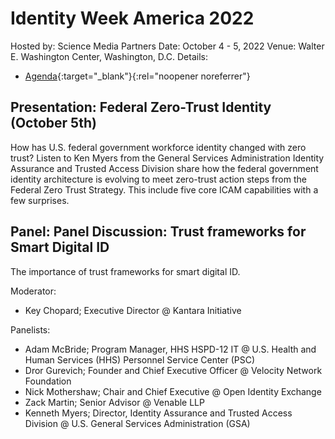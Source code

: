 # Identity Week America 2022
Hosted by: Science Media Partners
Date: October 4 - 5, 2022
Venue: Walter E. Washington Center, Washington, D.C.
Details: 
- [Agenda](https://www.terrapinn.com/exhibition/identity-week-america/){:target="_blank"}{:rel="noopener noreferrer"} 

## Presentation: Federal Zero-Trust Identity (October 5th)
How has U.S. federal government workforce identity changed with zero trust? Listen to Ken Myers from the General Services Administration Identity Assurance and Trusted Access Division share how the federal government identity architecture is evolving to meet zero-trust action steps from the Federal Zero Trust Strategy. This include five core ICAM capabilities with a few surprises.

## Panel: Panel Discussion: Trust frameworks for Smart Digital ID
The importance of trust frameworks for smart digital ID.

Moderator: 
- Key Chopard; Executive Director @ Kantara Initiative

Panelists:
- Adam McBride; Program Manager, HHS HSPD-12 IT @ U.S. Health and Human Services (HHS) Personnel Service Center (PSC)
- Dror Gurevich; Founder and Chief Executive Officer @ Velocity Network Foundation
- Nick Mothershaw; Chair and Chief Executive @ Open Identity Exchange
- Zack Martin; Senior Advisor @ Venable LLP
- Kenneth Myers; Director, Identity Assurance and Trusted Access Division @ U.S. General Services Administration (GSA)